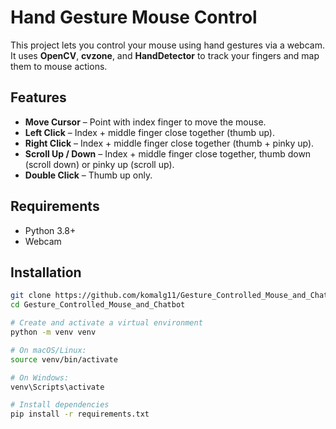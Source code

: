 # Hand Gesture Mouse Control

This project lets you control your mouse using hand gestures via a webcam.  
It uses **OpenCV**, **cvzone**, and **HandDetector** to track your fingers and map them to mouse actions.

## Features
- **Move Cursor** – Point with index finger to move the mouse.
- **Left Click** – Index + middle finger close together (thumb up).
- **Right Click** – Index + middle finger close together (thumb + pinky up).
- **Scroll Up / Down** – Index + middle finger close together, thumb down (scroll down) or pinky up (scroll up).
- **Double Click** – Thumb up only.

## Requirements
- Python 3.8+
- Webcam

## Installation
```bash
git clone https://github.com/komalg11/Gesture_Controlled_Mouse_and_Chatbot.git
cd Gesture_Controlled_Mouse_and_Chatbot

# Create and activate a virtual environment
python -m venv venv

# On macOS/Linux:
source venv/bin/activate

# On Windows:
venv\Scripts\activate

# Install dependencies
pip install -r requirements.txt

